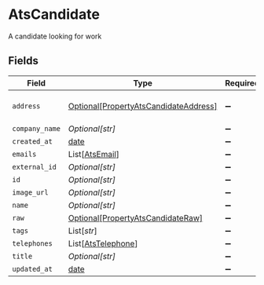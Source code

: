 # AtsCandidate

A candidate looking for work


## Fields

| Field                                                                                       | Type                                                                                        | Required                                                                                    | Description                                                                                 |
| ------------------------------------------------------------------------------------------- | ------------------------------------------------------------------------------------------- | ------------------------------------------------------------------------------------------- | ------------------------------------------------------------------------------------------- |
| `address`                                                                                   | [Optional[PropertyAtsCandidateAddress]](../../models/shared/propertyatscandidateaddress.md) | :heavy_minus_sign:                                                                          | Unified address object                                                                      |
| `company_name`                                                                              | *Optional[str]*                                                                             | :heavy_minus_sign:                                                                          | N/A                                                                                         |
| `created_at`                                                                                | [date](https://docs.python.org/3/library/datetime.html#date-objects)                        | :heavy_minus_sign:                                                                          | N/A                                                                                         |
| `emails`                                                                                    | List[[AtsEmail](../../models/shared/atsemail.md)]                                           | :heavy_minus_sign:                                                                          | N/A                                                                                         |
| `external_id`                                                                               | *Optional[str]*                                                                             | :heavy_minus_sign:                                                                          | N/A                                                                                         |
| `id`                                                                                        | *Optional[str]*                                                                             | :heavy_minus_sign:                                                                          | N/A                                                                                         |
| `image_url`                                                                                 | *Optional[str]*                                                                             | :heavy_minus_sign:                                                                          | N/A                                                                                         |
| `name`                                                                                      | *Optional[str]*                                                                             | :heavy_minus_sign:                                                                          | N/A                                                                                         |
| `raw`                                                                                       | [Optional[PropertyAtsCandidateRaw]](../../models/shared/propertyatscandidateraw.md)         | :heavy_minus_sign:                                                                          | N/A                                                                                         |
| `tags`                                                                                      | List[*str*]                                                                                 | :heavy_minus_sign:                                                                          | N/A                                                                                         |
| `telephones`                                                                                | List[[AtsTelephone](../../models/shared/atstelephone.md)]                                   | :heavy_minus_sign:                                                                          | N/A                                                                                         |
| `title`                                                                                     | *Optional[str]*                                                                             | :heavy_minus_sign:                                                                          | N/A                                                                                         |
| `updated_at`                                                                                | [date](https://docs.python.org/3/library/datetime.html#date-objects)                        | :heavy_minus_sign:                                                                          | N/A                                                                                         |